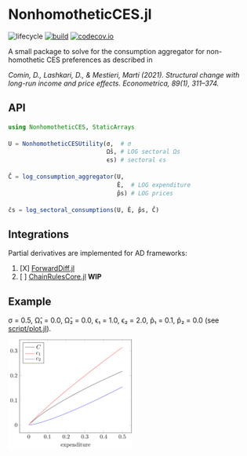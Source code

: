 # NonhomotheticCES.jl

![lifecycle](https://img.shields.io/badge/lifecycle-experimental-orange.svg)
[![build](https://github.com/tpapp/NonhomotheticCES.jl/workflows/CI/badge.svg)](https://github.com/tpapp/NonhomotheticCES.jl/actions?query=workflow%3ACI)
[![codecov.io](http://codecov.io/github/tpapp/NonhomotheticCES.jl/coverage.svg?branch=master)](http://codecov.io/github/tpapp/NonhomotheticCES.jl?branch=master)

A small package to solve for the consumption aggregator for non-homothetic CES preferences as described in

*Comin, D., Lashkari, D., & Mestieri, Martí (2021). Structural change with long-run income and price effects. Econometrica, 89(1), 311–374.*

## API

```julia
using NonhomotheticCES, StaticArrays

U = NonhomotheticCESUtility(σ,  # σ
                            Ω̂s, # LOG sectoral Ωs
                            ϵs) # sectoral ϵs

Ĉ = log_consumption_aggregator(U,
                               Ê,  # LOG expenditure
                               p̂s) # LOG prices

ĉs = log_sectoral_consumptions(U, Ê, p̂s, Ĉ)
```

## Integrations

Partial derivatives are implemented for AD frameworks:

1. [X] [ForwardDiff.jl](https://github.com/JuliaDiff/ForwardDiff.jl)
2. [ ] [ChainRulesCore.jl](https://github.com/JuliaDiff/ChainRulesCore.jl) **WIP**

## Example

σ = 0.5, Ω̂₁ = 0.0, Ω̂₂ = 0.0, ϵ₁ = 1.0, ϵ₂ = 2.0, p̂₁ = 0.1, p̂₂ = 0.0 (see [script/plot.jl](./script/plot.jl)).

<img src="script/example.png" width="50%">
